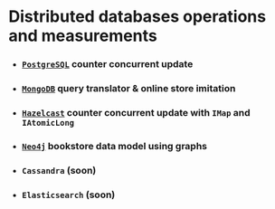 # Distributed databases operations and measurements

- ### [`PostgreSQL`](postgres) counter concurrent update
- ### [`MongoDB`](mongodb) query translator & online store imitation
- ### [`Hazelcast`](hz) counter concurrent update with `IMap` and `IAtomicLong`
- ### [`Neo4j`](neo4j_) bookstore data model using graphs
- ### `Cassandra` (soon)
- ### `Elasticsearch` (soon)
